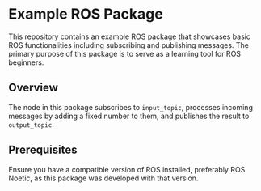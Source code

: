 # Example ROS Package

This repository contains an example ROS package that showcases basic ROS functionalities including subscribing and publishing messages. The primary purpose of this package is to serve as a learning tool for ROS beginners.

<!-- This README serves as a template that I use for quickly setting up new ROS packages/nodes, mainly because it saves time and effort when starting new projects. -->

## Overview

The node in this package subscribes to `input_topic`, processes incoming messages by adding a fixed number to them, and publishes the result to `output_topic`.

## Prerequisites

Ensure you have a compatible version of ROS installed, preferably ROS Noetic, as this package was developed with that version.



